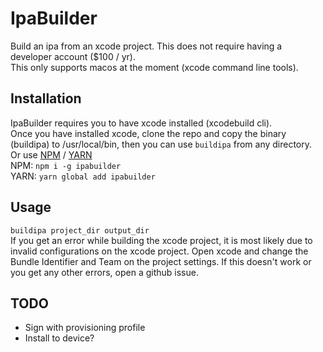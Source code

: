 # IpaBuilder

Build an ipa from an xcode project. This does not require having a developer account ($100 / yr).  
This only supports macos at the moment (xcode command line tools).

## Installation

IpaBuilder requires you to have xcode installed (xcodebuild cli).  
Once you have installed xcode, clone the repo and copy the binary (buildipa) to /usr/local/bin, then you can use `buildipa` from any directory.  
Or use [NPM](https://npmjs.com) / [YARN](https://yarnpkg.com)  
NPM: `npm i -g ipabuilder`  
YARN: `yarn global add ipabuilder`

## Usage

`buildipa project_dir output_dir`  
If you get an error while building the xcode project, it is most likely due to invalid configurations on the xcode project. Open xcode and change the Bundle Identifier and Team on the project settings. If this doesn't work or you get any other errors, open a github issue.


## TODO

- Sign with provisioning profile
- Install to device?
